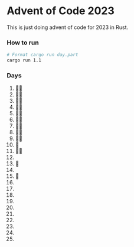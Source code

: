 # Advent of Code 2023

This is just doing advent of code for 2023 in Rust.

### How to run

```bash
# Format cargo run day.part
cargo run 1.1

```

### Days

1. 🌟🌟
2. 🌟🌟
3. 🌟🌟
4. 🌟🌟
5. 🌟🌟
6. 🌟🌟
7. 🌟🌟
8. 🌟🌟
9. 🌟🌟
10. 🌟
11. 🌟🌟
12.
13. 🌟
14.
15. 🌟
16.
17.
18.
19.
20.
21.
22.
23.
24.
25.
